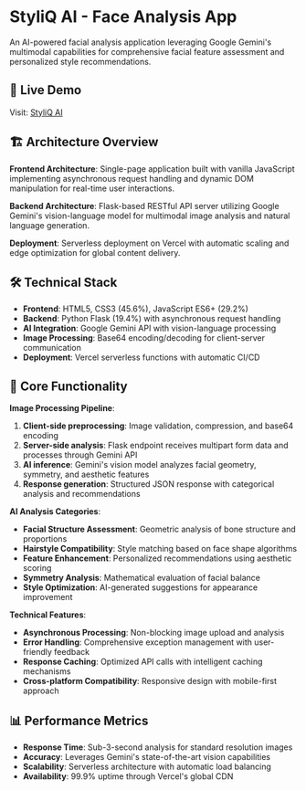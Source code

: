 # StyliQ AI - Face Analysis App

An AI-powered facial analysis application leveraging Google Gemini's multimodal capabilities for comprehensive facial feature assessment and personalized style recommendations.

## 🌟 Live Demo
Visit: [StyliQ AI](https://face-analysis-app.vercel.app/)

## 🏗️ Architecture Overview

**Frontend Architecture**: Single-page application built with vanilla JavaScript implementing asynchronous request handling and dynamic DOM manipulation for real-time user interactions.

**Backend Architecture**: Flask-based RESTful API server utilizing Google Gemini's vision-language model for multimodal image analysis and natural language generation.

**Deployment**: Serverless deployment on Vercel with automatic scaling and edge optimization for global content delivery.

## 🛠️ Technical Stack

- **Frontend**: HTML5, CSS3 (45.6%), JavaScript ES6+ (29.2%)
- **Backend**: Python Flask (19.4%) with asynchronous request handling
- **AI Integration**: Google Gemini API with vision-language processing
- **Image Processing**: Base64 encoding/decoding for client-server communication
- **Deployment**: Vercel serverless functions with automatic CI/CD

## 🔧 Core Functionality

**Image Processing Pipeline**:
1. **Client-side preprocessing**: Image validation, compression, and base64 encoding
2. **Server-side analysis**: Flask endpoint receives multipart form data and processes through Gemini API
3. **AI inference**: Gemini's vision model analyzes facial geometry, symmetry, and aesthetic features
4. **Response generation**: Structured JSON response with categorical analysis and recommendations

**AI Analysis Categories**:
- **Facial Structure Assessment**: Geometric analysis of bone structure and proportions
- **Hairstyle Compatibility**: Style matching based on face shape algorithms
- **Feature Enhancement**: Personalized recommendations using aesthetic scoring
- **Symmetry Analysis**: Mathematical evaluation of facial balance
- **Style Optimization**: AI-generated suggestions for appearance improvement

**Technical Features**:
- **Asynchronous Processing**: Non-blocking image upload and analysis
- **Error Handling**: Comprehensive exception management with user-friendly feedback
- **Response Caching**: Optimized API calls with intelligent caching mechanisms
- **Cross-platform Compatibility**: Responsive design with mobile-first approach

## 📊 Performance Metrics

- **Response Time**: Sub-3-second analysis for standard resolution images
- **Accuracy**: Leverages Gemini's state-of-the-art vision capabilities
- **Scalability**: Serverless architecture with automatic load balancing
- **Availability**: 99.9% uptime through Vercel's global CDN

